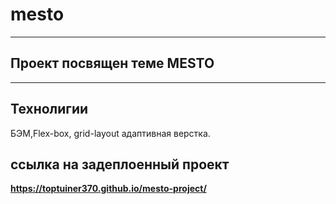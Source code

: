 # mesto
----------------------------------
## Проект посвящен теме **MESTO**
-----------------------------------
## Технолигии
БЭМ,Flex-box, grid-layout адаптивная верстка.

##  ссылка на задеплоенный проект 
**https://toptuiner370.github.io/mesto-project/**